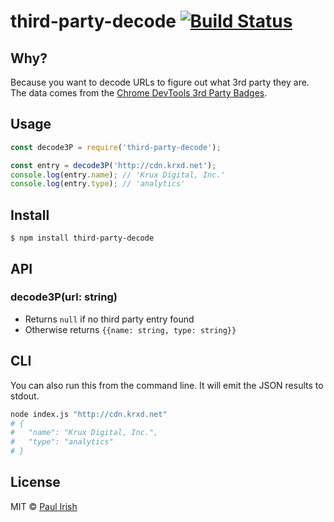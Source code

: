 # third-party-decode [![Build Status](https://travis-ci.org/paulirish/third-party-decode.svg?branch=master)](https://travis-ci.org/paulirish/third-party-decode)

## Why?

Because you want to decode URLs to figure out what 3rd party they are. The data comes from the [Chrome DevTools 3rd Party Badges](https://developers.google.com/web/updates/2017/05/devtools-release-notes#badges).

## Usage

```js
const decode3P = require('third-party-decode');

const entry = decode3P('http://cdn.krxd.net');
console.log(entry.name); // 'Krux Digital, Inc.'
console.log(entry.type); // 'analytics'
```

## Install

```
$ npm install third-party-decode
```


## API

### decode3P(url: string)

* Returns `null` if no third party entry found
* Otherwise returns `{{name: string, type: string}}`


## CLI

You can also run this from the command line. It will emit the JSON results to stdout.

```sh
node index.js "http://cdn.krxd.net"
# {
#   "name": "Krux Digital, Inc.",
#   "type": "analytics"
# }
```
## License

MIT © [Paul Irish](https://github.com/paulirish)
